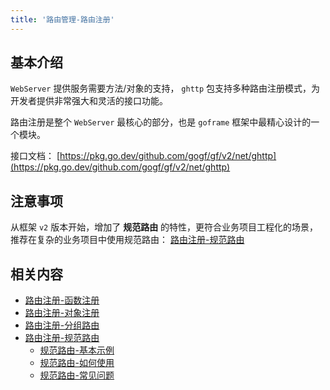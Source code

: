 ```yaml
---
title: '路由管理-路由注册'
---
```


## 基本介绍

`WebServer` 提供服务需要方法/对象的支持， `ghttp` 包支持多种路由注册模式，为开发者提供非常强大和灵活的接口功能。

路由注册是整个 `WebServer` 最核心的部分，也是 `goframe` 框架中最精心设计的一个模块。

接口文档： [https://pkg.go.dev/github.com/gogf/gf/v2/net/ghttp](https://pkg.go.dev/github.com/gogf/gf/v2/net/ghttp)

## 注意事项

从框架 `v2` 版本开始，增加了 **规范路由** 的特性，更符合业务项目工程化的场景，推荐在复杂的业务项目中使用规范路由： [路由注册-规范路由](/docs/WEB服务开发/路由管理/路由管理-路由注册/路由注册-规范路由)

## 相关内容

- [路由注册-函数注册](/docs/WEB服务开发/路由管理/路由管理-路由注册/路由注册-函数注册)
- [路由注册-对象注册](/docs/WEB服务开发/路由管理/路由管理-路由注册/路由注册-对象注册)
- [路由注册-分组路由](/docs/WEB服务开发/路由管理/路由管理-路由注册/路由注册-分组路由)
- [路由注册-规范路由](/docs/WEB服务开发/路由管理/路由管理-路由注册/路由注册-规范路由)
  - [规范路由-基本示例](/docs/WEB服务开发/路由管理/路由管理-路由注册/路由注册-规范路由/规范路由-基本示例)
  - [规范路由-如何使用](/docs/WEB服务开发/路由管理/路由管理-路由注册/路由注册-规范路由/规范路由-如何使用)
  - [规范路由-常见问题](/docs/WEB服务开发/路由管理/路由管理-路由注册/路由注册-规范路由/规范路由-常见问题)